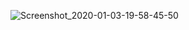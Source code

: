 ![Screenshot_2020-01-03-19-58-45-50](https://user-images.githubusercontent.com/44047322/72204047-5bf1a500-34a6-11ea-8a33-01dd72bb24c0.png)
